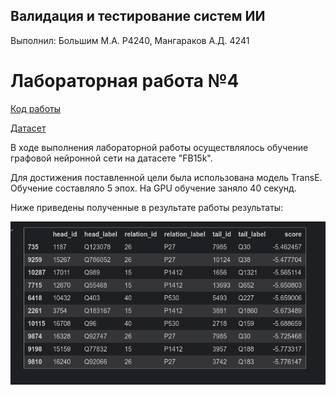 ## Валидация и тестирование систем ИИ

Выполнил: Большим М.А. P4240, Мангараков А.Д. 4241

# Лабораторная работа №4

[Код работы](lab4_TRL.ipynb)

[Датасет](https://pykeen.readthedocs.io/en/stable/api/pykeen.datasets.FB15k.html#pykeen.datasets.FB15k)

В ходе выполнения лабораторной работы осуществлялось обучение графовой нейронной сети на датасете "FB15k".

Для достижения поставленной цели была использована модель TransE.
Обучение составляло 5 эпох. На GPU обучение заняло 40 секунд.

Ниже приведены полученные в результате работы результаты:

![data](result.png)